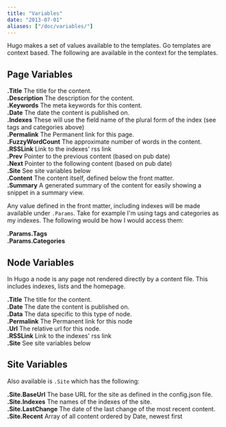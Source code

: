 ```yaml
---
title: "Variables"
date: "2013-07-01"
aliases: ["/doc/variables/"]
---
```


Hugo makes a set of values available to the templates. Go templates are context based. The following
are available in the context for the templates.

## Page Variables

**.Title**  The title for the content.<br>
**.Description** The description for the content.<br>
**.Keywords** The meta keywords for this content.<br>
**.Date** The date the content is published on.<br>
**.Indexes** These will use the field name of the plural form of the index (see tags and categories above)<br>
**.Permalink** The Permanent link for this page.<br>
**.FuzzyWordCount** The approximate number of words in the content.<br>
**.RSSLink** Link to the indexes' rss link <br>
**.Prev** Pointer to the previous content (based on pub date)<br>
**.Next** Pointer to the following content (based on pub date)<br>
**.Site** See site variables below<br>
**.Content** The content itself, defined below the front matter.<br>
**.Summary** A generated summary of the content for easily showing a snippet in a summary view.<br>

Any value defined in the front matter, including indexes will be made available under `.Params`.
Take for example I'm using tags and categories as my indexes. The following would be how I would access them:

**.Params.Tags** <br>
**.Params.Categories** <br>

## Node Variables
In Hugo a node is any page not rendered directly by a content file. This
includes indexes, lists and the homepage.

**.Title**  The title for the content.<br>
**.Date** The date the content is published on.<br>
**.Data** The data specific to this type of node.<br>
**.Permalink** The Permanent link for this node<br>
**.Url** The relative url for this node.<br>
**.RSSLink** Link to the indexes' rss link <br>
**.Site** See site variables below<br>

## Site Variables

Also available is `.Site` which has the following:

**.Site.BaseUrl** The base URL for the site as defined in the config.json file.<br>
**.Site.Indexes** The names of the indexes of the site.<br>
**.Site.LastChange** The date of the last change of the most recent content.<br>
**.Site.Recent** Array of all content ordered by Date, newest first<br>

